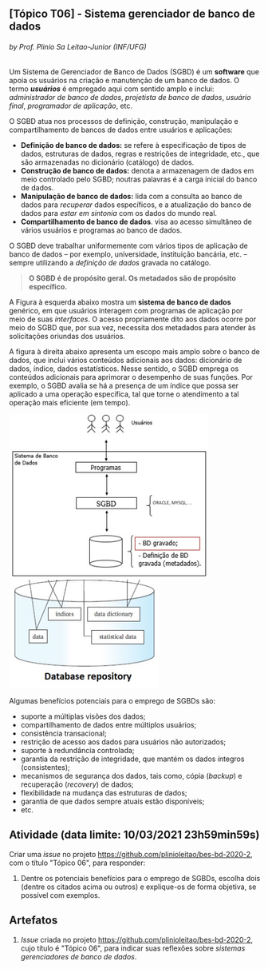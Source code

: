 ## [Tópico T06] - Sistema gerenciador de banco de dados
###### *by Prof. Plinio Sa Leitao-Junior (INF/UFG)*

Um Sistema de Gerenciador de Banco de Dados (SGBD) é um **software** que apoia os usuários na criação e manutenção de um banco de dados. O termo ***usuários*** é empregado aqui com sentido amplo e inclui: *administrador de banco de dados*, *projetista de banco de dados*, *usuário final*, *programador de aplicação*, etc.

O SGBD atua nos processos de definição, construção, manipulação e compartilhamento de bancos de dados entre usuários e aplicações:
- **Definição de banco de dados:** se refere à especificação de tipos de dados, estruturas de dados, regras e restrições de integridade, etc., que são armazenadas no dicionário (catálogo) de dados.
- **Construção de banco de dados:** denota a armazenagem de dados em meio controlado pelo SGBD; noutras palavras é a carga inicial do banco de dados.
- **Manipulação de banco de dados:** lida com a consulta ao banco de dados para *recuperar* dados específicos, e a atualização do banco de dados para *estar em sintonia* com os dados do mundo real.
- **Compartilhamento de banco de dados**. visa ao acesso simultâneo de vários usuários e programas ao banco de dados.

O SGBD deve trabalhar uniformemente com vários tipos de aplicação de banco de dados – por exemplo, universidade, instituição bancária, etc. – sempre utilizando a *definição de dados* gravada no catálogo.

> **O SGBD é de propósito geral. Os metadados são de propósito específico.**
> 
A Figura à esquerda abaixo mostra um **sistema de banco de dados** genérico, em que usuários interagem com programas de aplicação por meio de suas *interfaces*. O acesso propriamente dito aos dados ocorre por meio do SGBD que, por sua vez, necessita dos metadados para atender às solicitações oriundas dos usuários. 

A figura à direita abaixo apresenta um escopo mais amplo sobre o banco de dados, que inclui vários conteúdos adicionais aos dados: dicionário de dados, índice, dados estatísticos. Nesse sentido, o SGBD emprega os conteúdos adicionais para aprimorar o desempenho de suas funções. Por exemplo, o SGBD avalia se há a presença de um índice que possa ser aplicado a uma operação específica, tal que torne o atendimento a tal operação mais eficiente (em tempo).

<img src="../media/fig-sgbd.jpg" width="400"><img src="../media/fig-bd.jpg" width="300">

Algumas benefícios potenciais para o emprego de SGBDs são:
- suporte a múltiplas visões dos dados;
- compartilhamento de dados entre múltiplos usuários;
- consistência transacional;
- restrição de acesso aos dados para usuários não autorizados;
- suporte à redundância controlada;
- garantia da restrição de integridade, que mantém os dados íntegros (consistentes);
- mecanismos de segurança dos dados, tais como, cópia (*backup*) e recuperação (*recovery*) de dados;
- flexibilidade na mudança das estruturas de dados;
- garantia de que dados sempre atuais estão disponíveis;
- etc.

## Atividade (data limite: **10/03/2021 23h59min59s**)

Criar uma _issue_ no projeto https://github.com/plinioleitao/bes-bd-2020-2, com o título "Tópico 06", para responder:  
1. Dentre os potenciais benefícios para o emprego de SGBDs, escolha dois (dentre os citados acima ou outros) e explique-os de forma objetiva, se possível com exemplos.
   
## Artefatos

1. _Issue_ criada no projeto https://github.com/plinioleitao/bes-bd-2020-2, cujo título é "Tópico 06", para indicar suas reflexões sobre *sistemas gerenciadores de banco de dados*.
